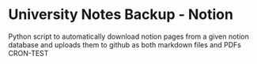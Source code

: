 # University Notes Backup - Notion
Python script to automatically download notion pages from a given notion database and uploads them to github as both markdown files and PDFs
CRON-TEST
